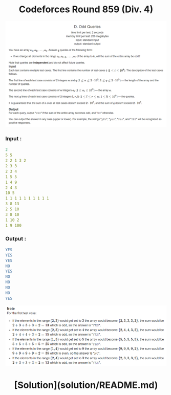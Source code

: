 
<h1 align="center">
Codeforces Round 859 (Div. 4)
</h1>


![.](i.png)

### Input :
```yaml
2
5 5
2 2 1 3 2
2 3 3
2 3 4
1 5 5
1 4 9
2 4 3
10 5
1 1 1 1 1 1 1 1 1 1
3 8 13
2 5 10
3 8 10
1 10 2
1 9 100
```

### Output :
```yaml
YES
YES
YES
NO
YES
NO
NO
NO
NO
YES
```

![.](i1.png)


<h1 align="center">
[Solution](solution/README.md)
</h1>
